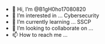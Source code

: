 - 👋 Hi, I’m @B1gH0ho17080820
- 👀 I’m interested in ... Cybersecurity
- 🌱 I’m currently learning ... SSCP
- 💞️ I’m looking to collaborate on ...
- 📫 How to reach me ...

<!---
B1gH0ho17080820/B1gH0ho17080820 is a ✨ special ✨ repository because its `README.md` (this file) appears on your GitHub profile.
You can click the Preview link to take a look at your changes.
--->
